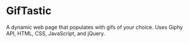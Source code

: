 # GifTastic
A dynamic web page that populates with gifs of your choice. Uses Giphy API, HTML, CSS, JavaScript, and jQuery.
